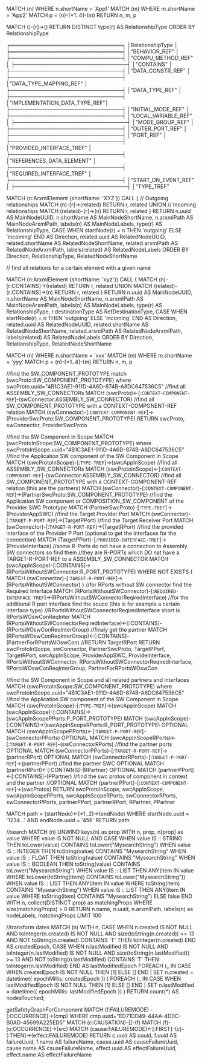 MATCH (n)
WHERE n.shortName = 'App1'
MATCH (m)
WHERE m.shortName = 'App2'
MATCH p = (n)-[*1..4]-(m)
RETURN n, m, p

MATCH ()-[r]->()
RETURN DISTINCT type(r) AS RelationshipType
ORDER BY RelationshipType

╒══════════════════════════════╕
│RelationshipType              │
╞══════════════════════════════╡
│"BEHAVIOR_REF"                │
├──────────────────────────────┤
│"COMPU_METHOD_REF"            │
├──────────────────────────────┤
│"CONTAINS"                    │
├──────────────────────────────┤
│"DATA_CONSTR_REF"             │
├──────────────────────────────┤
│"DATA_TYPE_MAPPING_REF"       │
├──────────────────────────────┤
│"DATA_TYPE_REF"               │
├──────────────────────────────┤
│"IMPLEMENTATION_DATA_TYPE_REF"│
├──────────────────────────────┤
│"INITIAL_MODE_REF"            │
├──────────────────────────────┤
│"LOCAL_VARIABLE_REF"          │
├──────────────────────────────┤
│"MODE_GROUP_REF"              │
├──────────────────────────────┤
│"OUTER_PORT_REF"              │
├──────────────────────────────┤
│"PORT_REF"                    │
├──────────────────────────────┤
│"PROVIDED_INTERFACE_TREF"     │
├──────────────────────────────┤
│"REFERENCES_DATA_ELEMENT"     │
├──────────────────────────────┤
│"REQUIRED_INTERFACE_TREF"     │
├──────────────────────────────┤
│"START_ON_EVENT_REF"          │
├──────────────────────────────┤
│"TYPE_TREF" 


MATCH (n:ArxmlElement {shortName: 'XYZ'})
CALL {
  // Outgoing relationships
  MATCH (n)-[r]->(related)
  RETURN r, related
  UNION
  // Incoming relationships
  MATCH (related)-[r]->(n)
  RETURN r, related
}
RETURN n.uuid AS MainNodeUUID,
       n.shortName AS MainNodeShortName,
       n.arxmlPath AS MainNodeArxmlPath,
       labels(n) AS MainNodeLabels,
       type(r) AS RelationshipType,
       CASE WHEN startNode(r) = n THEN 'outgoing' ELSE 'incoming' END AS Direction,
       related.uuid AS RelatedNodeUUID,
       related.shortName AS RelatedNodeShortName,
       related.arxmlPath AS RelatedNodeArxmlPath,
       labels(related) AS RelatedNodeLabels
ORDER BY Direction, RelationshipType, RelatedNodeShortName

// find all relations for a certain element with a given name

MATCH (n:ArxmlElement {shortName: 'xyz'})
CALL {
  MATCH (n)-[r:CONTAINS]->(related)
  RETURN r, related
  UNION
  MATCH (related)-[r:CONTAINS]->(n)
  RETURN r, related
}
RETURN n.uuid AS MainNodeUUID,
       n.shortName AS MainNodeShortName,
       n.arxmlPath AS MainNodeArxmlPath,
       labels(n) AS MainNodeLabels,
       type(r) AS RelationshipType,
       r.destinationType AS RefDestinationType,
       CASE WHEN startNode(r) = n THEN 'outgoing' ELSE 'incoming' END AS Direction,
       related.uuid AS RelatedNodeUUID,
       related.shortName AS RelatedNodeShortName,
       related.arxmlPath AS RelatedNodeArxmlPath,
       labels(related) AS RelatedNodeLabels
ORDER BY Direction, RelationshipType, RelatedNodeShortName

MATCH (n)
WHERE n.shortName = 'xxx'
MATCH (m)
WHERE m.shortName = 'yyy'
MATCH p = (n)-[*1..4]-(m)
RETURN n, m, p

//find the SW_COMPONENT_PROTOTYPE
match (swcProto:SW_COMPONENT_PROTOTYPE) where swcProto.uuid="4B1C3AE1-911D-4A6D-874B-A8DC647536C5"
//find all ASSEMBLY_SW_CONNECTORs
MATCH (swcProto)<-[:`CONTEXT-COMPONENT-REF`]-(swConnector:ASSEMBLY_SW_CONNECTOR)
//find all SW_COMPONENT_PROTOTYPE with a CONTEXT-COMPONENT-REF relation
MATCH (swConnector)-[:`CONTEXT-COMPONENT-REF`]->(ProviderSwcProto:SW_COMPONENT_PROTOTYPE)
RETURN swcProto, swConnector, ProviderSwcProto

//find the SW Component in Scope
MATCH (swcProtoInScope:SW_COMPONENT_PROTOTYPE) where swcProtoInScope.uuid="4B1C3AE1-911D-4A6D-874B-A8DC647536C5"
//find the Application SW component of the SW Component in Scope
MATCH (swcProtoInScope)-[:`TYPE-TREF`]->(swcAppInScope)
//find all ASSEMBLY_SW_CONNECTORs
MATCH (swcProtoInScope)<-[:`CONTEXT-COMPONENT-REF`]-(swConnector:ASSEMBLY_SW_CONNECTOR)
//find all SW_COMPONENT_PROTOTYPE with a CONTEXT-COMPONENT-REF relation (this are the partners)
MATCH (swConnector)-[:`CONTEXT-COMPONENT-REF`]->(PartnerSwcProto:SW_COMPONENT_PROTOTYPE)
//find the Application SW component or COMPOSITION_SW_COMPONENT of the Provider SWC Prototype 
MATCH (PartnerSwcProto)-[:`TYPE-TREF`]->(ProviderAppSWC)
//find the Target Provider Port
MATCH (swConnector)-[:`TARGET-P-PORT-REF`]->(TargetPPort)
//find the Target Receiver Port
MATCH (swConnector)-[:`TARGET-R-PORT-REF`]->(TargetRPort)
//find the provided interface of the Provider P Port (optional to get the interfaces for the connection)
MATCH (TargetPPort)-[:`PROVIDED-INTERFACE-TREF`]->(ProvideInterface)
//some R-Ports do not have a connection to Assembly SW connectors so find them
//they are R-PORTs which DO nat have a TARGET-R-PORT-REF to a ASSEMBLY_SW_CONNECTOR
MATCH (swcAppInScope)-[:CONTAINS]->(RPortsWithoutSWConnector:R_PORT_PROTOTYPE)
WHERE NOT EXISTS {
    MATCH (swConnector)-[:`TARGET-R-PORT-REF`]->(RPortsWithoutSWConnector)
}
//for RPorts without SW connector find the Required Interface
MATCH (RPortsWithoutSWConnector)-[:`REQUIRED-INTERFACE-TREF`]->(RPortsWithoutSWConnectorReqiredInterface)
//for the additional R port interface find the souce (this is for example a certain interface type)
//RPortsWithoutSWConnectorReqiredInterface short is RPortsWOswConReqInter
MATCH (RPortsWithoutSWConnectorReqiredInterface)<-[:CONTAINS]-(RPortsWOswConReqInterGroup)
//finaly get the partner
MATCH (RPortsWOswConReqInterGroup)<-[:CONTAINS]-(PartnerForRPortsWOswCon) 
//RETURN TargetRPort
RETURN  swcProtoInScope, swConnector, PartnerSwcProto, TargetPPort, TargetRPort, swcAppInScope, ProviderAppSWC, ProvideInterface, RPortsWithoutSWConnector, RPortsWithoutSWConnectorReqiredInterface, RPortsWOswConReqInterGroup, PartnerForRPortsWOswCon


//find the SW Component in Scope and all related partners and interfaces
MATCH (swcProtoInScope:SW_COMPONENT_PROTOTYPE) where swcProtoInScope.uuid="4B1C3AE1-911D-4A6D-874B-A8DC647536C5"
//find the Application SW component of the SW Component in Scope
MATCH (swcProtoInScope)-[:`TYPE-TREF`]->(swcAppInScope)
MATCH (swcAppInScope)-[:CONTAINS]->(swcAppInScopePPorts:P_PORT_PROTOTYPE)
MATCH (swcAppInScope)-[:CONTAINS]->(swcAppInScopeRPorts:R_PORT_PROTOTYPE)
OPTIONAL MATCH (swcAppInScopePPorts)<-[:`TARGET-P-PORT-REF`]-(swConnectorPPorts)
OPTIONAL MATCH (swcAppInScopeRPorts)<-[:`TARGET-R-PORT-REF`]-(swConnectorRPorts)
//find the partner ports
OPTIONAL MATCH (swConnectorPPorts)-[:`TARGET-R-PORT-REF`]->(partnerRPort)
OPTIONAL MATCH (swConnectorRPorts)-[:`TARGET-P-PORT-REF`]->(partnerPPort)
//find the partner SWC 
OPTIONAL MATCH (partnerRPort)<-[:CONTAINS]-(RPartner)
OPTIONAL MATCH (partnerPPort)<-[:CONTAINS]-(PPartner)
//find the swc protos of component in context and the partner
//OPTIONAL MATCH (partnerPPort)-[:`CONTEXT-COMPONENT-REF`]->(swcProtos)
RETURN swcProtoInScope, swcAppInScope, swcAppInScopePPorts, swcAppInScopeRPorts, swConnectorRPorts, swConnectorPPorts, partnerPPort, partnerRPort, RPartner, PPartner

MATCH path = (startNode)<-[*1..2]->(endNode)
WHERE startNode.uuid = '1234...' AND endNode.uuid = '456'
RETURN path

//search
MATCH (n)
UNWIND keys(n) as prop
WITH n, prop, n[prop] as value
WHERE value IS NOT NULL AND
  CASE
    WHEN value IS :: STRING THEN toLower(value) CONTAINS toLower("MysearchString")
    WHEN value IS :: INTEGER THEN toString(value) CONTAINS "MysearchString"
    WHEN value IS :: FLOAT THEN toString(value) CONTAINS "MysearchString"
    WHEN value IS :: BOOLEAN THEN toString(value) CONTAINS toLower("MysearchString")
    WHEN value IS :: LIST<STRING> THEN ANY(item IN value WHERE toLower(toString(item)) CONTAINS toLower("MysearchString"))
    WHEN value IS :: LIST<INTEGER> THEN ANY(item IN value WHERE toString(item) CONTAINS "MysearchString")
    WHEN value IS :: LIST<FLOAT> THEN ANY(item IN value WHERE toString(item) CONTAINS "MysearchString")
    ELSE false
  END
WITH n, collect(DISTINCT prop) as matchingProps
WHERE size(matchingProps) > 0
RETURN n.name, n.uuid, n.arxmlPath, labels(n) as nodeLabels, matchingProps
LIMIT 100


//transform dates
MATCH (n)
WITH n,
  CASE WHEN n.created IS NOT NULL
        AND toInteger(n.created) IS NOT NULL
        AND size(toString(n.created)) >= 13
        AND NOT toString(n.created) CONTAINS 'T'
       THEN toInteger(n.created) END AS createdEpoch,
  CASE WHEN n.lastModified IS NOT NULL
        AND toInteger(n.lastModified) IS NOT NULL
        AND size(toString(n.lastModified)) >= 13
        AND NOT toString(n.lastModified) CONTAINS 'T'
       THEN toInteger(n.lastModified) END AS lastModifiedEpoch
FOREACH (_ IN CASE WHEN createdEpoch IS NOT NULL THEN [1] ELSE [] END |
  SET n.created = datetime({ epochMillis: createdEpoch })
)
FOREACH (_ IN CASE WHEN lastModifiedEpoch IS NOT NULL THEN [1] ELSE [] END |
  SET n.lastModified = datetime({ epochMillis: lastModifiedEpoch })
)
RETURN count(*) AS nodesTouched;

getSafetyGraphForComponent 
MATCH (f:FAILUREMODE) -[:OCCURRENCE]->(cmp) WHERE cmp.uuid="ED71DD49-44AA-4D0C-B0AD-45699A225ED5" 
MATCH (c:CAUSATION)-[]-(f) 
MATCH (f)-[o:OCCURRENCE]->(src)
MATCH (cause:FAILUREMODE)<-[:FIRST]-(c)-[:THEN]->(effect:FAILUREMODE)
RETURN c.uuid AS cuuid, f.uuid AS failureUuid, f.name AS failureName, cause.uuid AS causeFailureUuid, cause.name AS causeFailureName, 
                   effect.uuid AS effectFailureUuid, effect.name AS effectFailureName